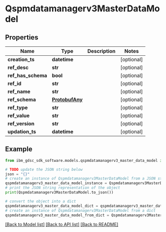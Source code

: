 # Qspmdatamanagerv3MasterDataModel


## Properties

Name | Type | Description | Notes
------------ | ------------- | ------------- | -------------
**creation_ts** | **datetime** |  | [optional] 
**ref_desc** | **str** |  | [optional] 
**ref_has_schema** | **bool** |  | [optional] 
**ref_id** | **str** |  | [optional] 
**ref_name** | **str** |  | [optional] 
**ref_schema** | [**ProtobufAny**](ProtobufAny.md) |  | [optional] 
**ref_type** | **str** |  | [optional] 
**ref_value** | **str** |  | [optional] 
**ref_version** | **str** |  | [optional] 
**updation_ts** | **datetime** |  | [optional] 

## Example

```python
from ibm_gdsc_sdk_software.models.qspmdatamanagerv3_master_data_model import Qspmdatamanagerv3MasterDataModel

# TODO update the JSON string below
json = "{}"
# create an instance of Qspmdatamanagerv3MasterDataModel from a JSON string
qspmdatamanagerv3_master_data_model_instance = Qspmdatamanagerv3MasterDataModel.from_json(json)
# print the JSON string representation of the object
print(Qspmdatamanagerv3MasterDataModel.to_json())

# convert the object into a dict
qspmdatamanagerv3_master_data_model_dict = qspmdatamanagerv3_master_data_model_instance.to_dict()
# create an instance of Qspmdatamanagerv3MasterDataModel from a dict
qspmdatamanagerv3_master_data_model_from_dict = Qspmdatamanagerv3MasterDataModel.from_dict(qspmdatamanagerv3_master_data_model_dict)
```
[[Back to Model list]](../README.md#documentation-for-models) [[Back to API list]](../README.md#documentation-for-api-endpoints) [[Back to README]](../README.md)



